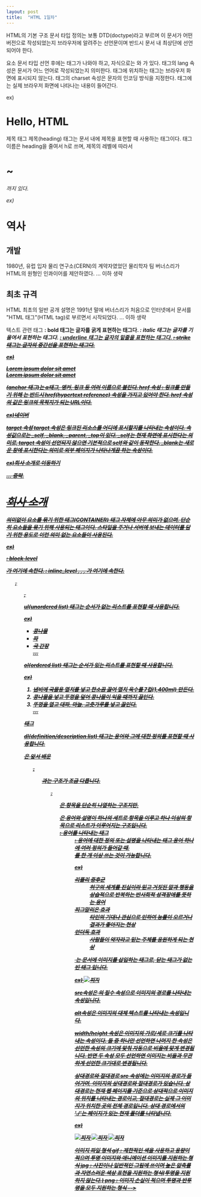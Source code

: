 ```yaml
---
layout: post
title:  "HTML 1일차"
---
```


<!--
HTML이란 HYPER TEXT MARKUP LANGUAGE의 약자이다.

HTML의 문법으로는 태그, 속성, 태그의 중첩, 빈 태그, 공백, 주석 등이 있다.

태그는 < > 이것이고 종료태그에는 /가 들어가야 한다.

태그와 태그 사이에는 내용이 들어간다.
ex) <h1>Hello, HTML</h1>

시작태그, 내용, 종료태그를 합쳐서 요소라고 부른다.

속성은 태그에 추가로 정보를 제공하거나 태그의 동작이나 표현을 제어할 수 있는 설정값을 의미한다.
ex) <h1 id="title">Hello, HTML</h1> id : 속성 이름 "title" : 속성 값 

태그 중첩은 태그 안에 다른 태그를 선언하는 것이다.
ex) <h1>Hello, <i>HTML</i></h1>

빈 태그는 종료태그가 없는 태그이다.
ex) <br> <img src=""> <input type="">

HTML에서는 기본적으로 두 칸 이상의 공백을 모두 무시한다.

<h1>Hello, HTML</h1>
<h1>Hello,     HTML</h1>
<h1>
    Hello,
    HTML
</h1>
이것을 모두 같은 텍스트가 화면에 나타난다.

주석은 화면에 노출되지 않고 메모의 목적으로 사용하는 것을 의미한다.
ex) <!-- ooooo -->

HTML의 기본 구조
문서 타입 정의는 보통 DTD(doctype)라고 부르며 이 문서가 어떤 버전으로 작성되었는지 
브라우저에 알려주는 선언문이며 반드시 문서 내 최상단에 선언되어야 한다.

<html>요소
문서 타입 선언 후에는 <html>태그가 나와야 하고, 자식으로는 <head>와 <body>가 있다.
<html>태그의 lang 속성은 문서가 어느 언어로 작성되었는지 의미한다.
<head>태그에 위치하는 태그는 브라우저 화면에 표시되지 않는다.
<meta> 태그의 charset 속성은 문자의 인코딩 방식을 지정한다.
<body>태그에는 실제 브라우저 화면에 나타나는 내용이 들어간다.

ex)
<!DOCTYPE html>
<html lang="ko">
    <head>
        <meta charset="UTF-8">
        <title>HTML</title>
    </head>
    <body>
        <h1>Hello, HTML</h1>
    </body>
</html>
  
  
제목 태그
제목(heading) 태그는 문서 내에 제목을 표현할 때 사용하는 태그이다.
태그 이름은 heading을 줄여서 h로 쓰며, 제목의 레벨에 따라서 <h1>~<h6>까지 있다.
  
ex)
<h1>역사</h1>
<h2>개발</h2>
1980년, 유럽 입자 물리 연구소(CERN)의 계약자였었던 물리학자 팀 버너스리가 HTML의 원형인 인콰이어를 제안하였다.
... 이하 생략
<h2>최초 규격</h2>
HTML 최초의 일반 공개 설명은 1991년 말에 버너스리가 처음으로 인터넷에서 문서를 "HTML 태그"(HTML tag)로 부르면서 시작되었다.
... 이하 생략
  
텍스트 관련 태그
<b> : bold 태그는 글자를 굵게 표현하는 태그다.
<i> : italic 태그는 글자를 기울여서 표현하는 태그다.
<u> : underline 태그는 글자의 밑줄을 표현하는 태그다.
<s> : strike 태그는 글자의 중간선을 표현하는 태그다. 
  
ex)
<p>
  <b>Lorem</b> <i>ipsum</i> dolor sit amet<br>
  <u>Lorem</u> <s>ipsum</s> dolor sit amet
</p>
  
<a>
(anchor 태그)는 a태그, 앵커, 링크 등 여러 이름으로 불린다.
href 속성 : 링크를 만들기 위해 <a>는 반드시 href(hypertext reference) 속성을 가지고 있어야 한다.
href 속성의 값은 링크의 목적지가 되는 URL이다.

ex)<a href="http://www.naver.com/" target="_blank">네이버</a>
  
target 속성
target 속성은 링크된 리소스를 어디에 표시할지를 나타내는 속성이다.
속성값으로는 _self, _blank, _parent, _top이 있다.
_self는 현재 화면에 표시한다는 의미로, target 속성이 선언되지 않으면 기본적으로 self와 같이 동작한다.
_blank는 새로운 창에 표시한다는 의미로 외부 페이지가 나타나게끔 하는 속성이다.
  
ex)<a href="#some-element-id">회사 소개로 이동하기</a>

... 중략.

<h1 id="some-element-id">회사 소개</h1>
  
의미없이 요소를 묶기 위한 태그(CONTAINER)
태그 자체에 아무 의미가 없으며, 단순히 요소들을 묶기 위해 사용되는 태그이다.
스타일을 주거나 서버에 보내는 데이터를 담기 위한 용도로 이런 의미 없는 요소들이 사용된다.
  
ex) <div> : block-level <p>가 여기에 속한다.
    <span> : inline_level <b>, <i>, <u>, <s>가 여기에 속한다.
      
<ul>, <ol>, <dl>
ul(unordered list) 태그는 순서가 없는 리스트를 표현할 때 사용합니다.

ex)
<ul> 
    <li> 콩나물</li> 
    <li> 파</li> 
    <li> 국  간장</li> 
    ... 
</ul> 
      
ol(ordered list) 태그는 순서가 있는 리스트를 표현할 때 사용합니다.

ex)
<ol>
    <li>냄비에 국물용 멸치를 넣고 한소끔 끓여 멸치 육수를 7컵(1,400ml) 만든다.</li>
    <li>콩나물을 넣고 뚜껑을 덮어 콩나물이 익을 때까지 끓인다.</li>
    <li>뚜껑을 열고 대파, 마늘, 고춧가루를 넣고 끓인다.</li>
    ...
</ol>
      
<dl>태그

dl(definition/description list) 태그는 용어와 그에 대한 정의를 표현할 때 사용합니다.
<dl>은 앞서 배운 <ul>, <ol>과는 구조가 조금 다릅니다.
<ul>, <ol>은 항목을 단순히 나열하는 구조지만,
<dl>은 용어와 설명이 하나의 세트로 항목을 이루고 하나 이상의 항목으로 리스트가 이루어지는 구조입니다.
<dt> : 용어를 나타내는 태그
<dd> : 용어에 대한 정의 또는 설명을 나타내는 태그
용어 하나에 여러 정의가 들어갈 때, <dd>를 한 개 이상 쓰는 것이 가능합니다.
  
ex)
<dl>
    <dt>리플리 증후군</dt>
    <dd>허구의 세계를 진실이라 믿고 거짓된 말과 행동을 상습적으로 반복하는 반사회적 성격장애를 뜻하는 용어</dd>
    <dt>피그말리온 효과</dt>
    <dd>타인의 기대나 관심으로 인하여 능률이 오르거나 결과가 좋아지는 현상</dd>
    <dt>언더독 효과</dt>
    <dd>사람들이 약자라고 믿는 주체를 응원하게 되는 현상</dd>
</dl>

  
<img>
<img>는 문서에 이미지를 삽입하는 태그로, 닫는 태그가 없는 빈 태그 입니다.

ex)
<img src="./images/pizza.png" alt="피자">
  
src속성은 <img>의 필수 속성으로 이미지의 경로를 나타내는 속성입니다.
  
alt속성은 이미지의 대체 텍스트를 나타내는 속성입니다.
  
width/height 속성은 이미지의 가로/세로 크기를 나타내는 속성이다.
둘 중 하나만 선언하면 나머지 한 속성은 선언한 속성의 크기에 맞춰 자동으로 비율에 맞게 변경됩니다.
반면 두 속성 모두 선언하면 이미지는 비율과 무관하게 선언한 크기대로 변경됩니다.

상대경로와 절대경로
src 속성에는 이미지의 경로가 들어가며, 이미지의 상대경로와 절대경로가 있습니다.
상대경로는 현재 웹 페이지를 기준으로 상대적으로 이미지의 위치를 나타내는 경로이고,
절대경로는 실제 그 이미지가 위치한 곳의 전체 경로입니다.
상대 경로에서의 './'는 페이지가 있는 현재 폴더를 나타냅니다.

ex)
<!-- 상대경로 -->
<img src="./images/pizza.png" alt="피자">

<!-- 절대경로 -->
<img src="C:/users/document/images/pizza.png" alt="피자">
<img src="http://www.naver.com/pizza.png" alt="피자">
  
이미지 파일 형석
gif : 제한적인 색을 사용하고 용량이 적으며 투명 이미지와 애니메이션 이미지를 지원하는 형식
jpg : 사진이나 일반적인 그림에 쓰이며 높은 압축률과 자연스러운 색상 표현을 지원하는 형식(투명을 지원하지 않는다.)
png : 이미지 손실이 적으며 투명과 반투명을 모두 지원하는 형식
-->
